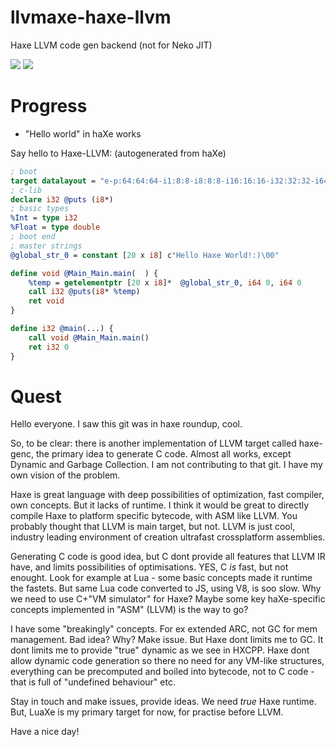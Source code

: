 llvmaxe-haxe-llvm
=================

Haxe LLVM code gen backend (not for Neko JIT)

<a href="http://peyty.github.io#donate"><img src="http://peyty.github.io/images/donate.png"></a>
<a href="http://peyty.github.io#hireme"><img src="http://peyty.github.io/images/hireme.png"></a>

Progress
=================
* "Hello world" in haXe works

Say hello to Haxe-LLVM:
(autogenerated from haXe)
```llvm
; boot
target datalayout = "e-p:64:64:64-i1:8:8-i8:8:8-i16:16:16-i32:32:32-i64:64:64-f32:32:32-f64:64:64-v64:64:64-v128:128:128-a0:0:64-s0:64:64-f80:128:128-n8:16:32:64-S128"
; c-lib
declare i32 @puts (i8*)
; basic types
%Int = type i32
%Float = type double
; boot end
; master strings
@global_str_0 = constant [20 x i8] c"Hello Haxe World!:)\00"

define void @Main_Main.main(  ) {
	%temp = getelementptr [20 x i8]*  @global_str_0, i64 0, i64 0
	call i32 @puts(i8* %temp)
	ret void
}

define i32 @main(...) {
	call void @Main_Main.main()
	ret i32 0
}
```

Quest
=================
Hello everyone. I saw this git was in haxe roundup, cool.

So, to be clear: there is another implementation of LLVM target called haxe-genc, the primary idea to generate C code. Almost all works, except Dynamic and Garbage Collection. I am not contributing to that git. I have my own vision of the problem.

Haxe is great language with deep possibilities of optimization, fast compiler, own concepts. But it lacks of runtime. I think it would be great to directly compile Haxe to platform specific bytecode, with ASM like LLVM. You probably thought that LLVM is main target, but not. LLVM is just cool, industry leading environment of creation ultrafast crossplatform assemblies.

Generating C code is good idea, but C dont provide all features that LLVM IR have, and limits possibilities of optimisations. YES, C *is* fast, but not enought. Look for example at Lua - some basic concepts made it runtime the fastets. But same Lua code converted to JS, using V8, is soo slow. Why we need to use C+"VM simulator" for Haxe? Maybe some key haXe-specific concepts implemented in "ASM" (LLVM) is the way to go?

I have some "breakingly" concepts. For ex extended ARC, not GC for mem management. Bad idea? Why? Make issue. But Haxe dont limits me to GC. It dont limits me to provide "true" dynamic as we see in HXCPP. Haxe dont allow dynamic code generation so there no need for any VM-like structures, everything can be precomputed and boiled into bytecode, not to C code - that is full of "undefined behaviour" etc.

Stay in touch and make issues, provide ideas. We need *true* Haxe runtime. But, LuaXe is my primary target for now, for practise before LLVM.

Have a nice day!
